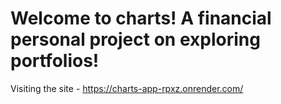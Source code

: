 # Welcome to charts! A financial personal project on exploring portfolios!
Visiting the site - https://charts-app-rpxz.onrender.com/
